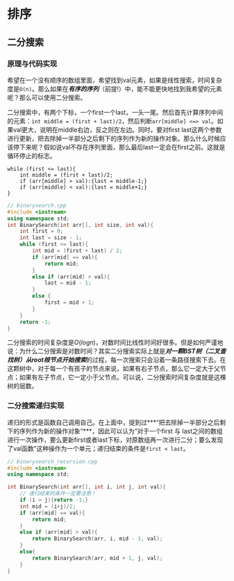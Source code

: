 # 排序

## 二分搜索

### 原理与代码实现

希望在一个没有顺序的数组里面，希望找到val元素，如果是线性搜索，时间复杂度是`O(n)`。那么如果在***有序的序列***（前提!）中，能不能更快地找到我希望的元素呢？那么可以使用二分搜索。

二分搜索中，有两个下标，一个first一个last，一头一尾。然后首先计算序列中间的元素：`int middle = (first + last)/2`，然后判断`arr[middle] <=> val`。如果val更大，说明在middle右边，反之则在左边。同时，要对first last这两个参数进行更新，把去除掉一半部分之后剩下的序列作为新的操作对象。那么什么时候应该停下来呢？假如说val不存在序列里面，那么最后last一定会在first之前。这就是循环停止的标志。

````c++\
while (first <= last){    
    int middle = (first + last)/2;
    if (arr[middle] > val):{last = middle-1;}
    if (arr[middle] < val):{last = middle+1;}
}
````

````c++
// binarysearch.cpp
#include <iostream>
using namespace std;
int BinarySearch(int arr[], int size, int val){
    int first = 0;
    int last = size - 1;
    while (first <= last){
        int mid = (first + last) / 2;
        if (arr[mid] == val){
            return mid;
        }
        else if (arr[mid] > val){
            last = mid - 1;
        }
        else {
            first = mid + 1;
        }
    }
    return -1;
}
````

二分搜索的时间复杂度是$O(logn)$，对数时间比线性时间好很多。但是如何严谨地说：为什么二分搜索是对数时间？其实二分搜索实际上就是***对一颗BST树（二叉查找树）从root根节点开始搜索***的过程，每一次搜索只会沿着一条路径搜索下去。在这颗树中，对于每一个有孩子的节点来说，如果有右子节点，那么它一定大于父节点；如果有左子节点，它一定小于父节点。可以说，二分搜索时间复杂度就是这棵树的层数。

### 二分搜索递归实现

递归的形式是函数自己调用自己。在上面中，提到过***“把去除掉一半部分之后剩下的序列作为新的操作对象”***，因此可以认为“对于一个first 与 last之间的数组进行一次操作，要么更新first或者last下标，对原数组再一次进行二分；要么发现了val函数”这种操作为一个单元；递归结束的条件是`first < last`。

````c++
// binarysearch_recursion.cpp
#include <iostream>
using namespace std;

int BinarySearch(int arr[], int i, int j, int val){
    // 递归结束的条件一定要注意！
    if (i > j){return -1;}
    int mid = (i+j)/2;
    if (arr[mid] == val){
        return mid;
    }
    else if (arr[mid] > val){
        return BinarySearch(arr, i, mid - 1, val);
    }
    else{
        return BinarySearch(arr, mid + 1, j, val);
    }
}
````

